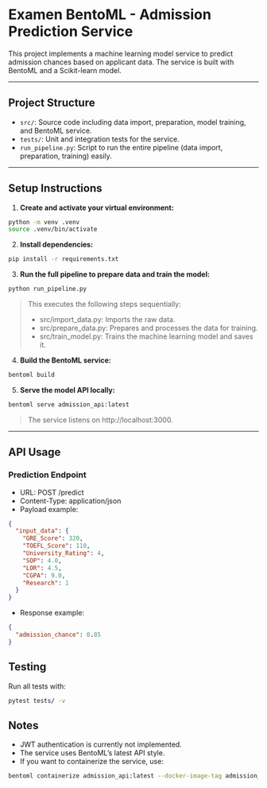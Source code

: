 # Examen BentoML - Admission Prediction Service

This project implements a machine learning model service to predict admission chances based on applicant data. The service is built with BentoML and a Scikit-learn model.

---

## Project Structure

- `src/`: Source code including data import, preparation, model training, and BentoML service.
- `tests/`: Unit and integration tests for the service.
- `run_pipeline.py`: Script to run the entire pipeline (data import, preparation, training) easily.

---

## Setup Instructions

1. **Create and activate your virtual environment:**

```bash
python -m venv .venv
source .venv/bin/activate
```

2. **Install dependencies:**

```bash
pip install -r requirements.txt
```

3. **Run the full pipeline to prepare data and train the model:**

```bash
python run_pipeline.py
```

>This executes the following steps sequentially:
>* src/import_data.py: Imports the raw data.
>* src/prepare_data.py: Prepares and processes the data for training.
>* src/train_model.py: Trains the machine learning model and saves it.

4. **Build the BentoML service:**

```bash
bentoml build
```

5. **Serve the model API locally:**

```bash
bentoml serve admission_api:latest
```

>The service listens on http://localhost:3000.

---

## API Usage

### Prediction Endpoint
* URL: POST /predict
* Content-Type: application/json
* Payload example:
```json
{
  "input_data": {
    "GRE_Score": 320,
    "TOEFL_Score": 110,
    "University_Rating": 4,
    "SOP": 4.0,
    "LOR": 4.5,
    "CGPA": 9.0,
    "Research": 1
  }
}
```
* Response example:
```json
{
  "admission_chance": 0.85
}
```

## Testing

Run all tests with:
```bash
pytest tests/ -v
```

## Notes

* JWT authentication is currently not implemented.
* The service uses BentoML’s latest API style.
* If you want to containerize the service, use:
```bash
bentoml containerize admission_api:latest --docker-image-tag admission_api:latest
```
